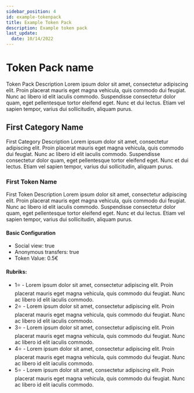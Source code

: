 ```yaml
---
sidebar_position: 4
id: example-tokenpack
title: Example Token Pack
description: Example token pack
last_update:
  date: 10/14/2022
---
```


# Token Pack name
Token Pack Description Lorem ipsum dolor sit amet, consectetur adipiscing elit. Proin placerat mauris eget magna vehicula, quis commodo dui feugiat. Nunc ac libero id elit iaculis commodo. Suspendisse consectetur dolor quam, eget pellentesque tortor eleifend eget. Nunc et dui lectus. Etiam vel sapien tempor, varius dui sollicitudin, aliquam purus.

## First Category Name
First Category Description Lorem ipsum dolor sit amet, consectetur adipiscing elit. Proin placerat mauris eget magna vehicula, quis commodo dui feugiat. Nunc ac libero id elit iaculis commodo. Suspendisse consectetur dolor quam, eget pellentesque tortor eleifend eget. Nunc et dui lectus. Etiam vel sapien tempor, varius dui sollicitudin, aliquam purus.

### First Token Name
First Token Description Lorem ipsum dolor sit amet, consectetur adipiscing elit. Proin placerat mauris eget magna vehicula, quis commodo dui feugiat. Nunc ac libero id elit iaculis commodo. Suspendisse consectetur dolor quam, eget pellentesque tortor eleifend eget. Nunc et dui lectus. Etiam vel sapien tempor, varius dui sollicitudin, aliquam purus.

#### Basic Configuration
- Social view: true
- Anonymous transfers: true
- Token Value: 0.5€

#### Rubriks:
- 1⭐ - Lorem ipsum dolor sit amet, consectetur adipiscing elit. Proin placerat mauris eget magna vehicula, quis commodo dui feugiat. Nunc ac libero id elit iaculis commodo.
- 2⭐ - Lorem ipsum dolor sit amet, consectetur adipiscing elit. Proin placerat mauris eget magna vehicula, quis commodo dui feugiat. Nunc ac libero id elit iaculis commodo.
- 3⭐ - Lorem ipsum dolor sit amet, consectetur adipiscing elit. Proin placerat mauris eget magna vehicula, quis commodo dui feugiat. Nunc ac libero id elit iaculis commodo.
- 4⭐ - Lorem ipsum dolor sit amet, consectetur adipiscing elit. Proin placerat mauris eget magna vehicula, quis commodo dui feugiat. Nunc ac libero id elit iaculis commodo.
- 5⭐ - Lorem ipsum dolor sit amet, consectetur adipiscing elit. Proin placerat mauris eget magna vehicula, quis commodo dui feugiat. Nunc ac libero id elit iaculis commodo.